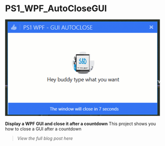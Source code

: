 # PS1_WPF_AutoCloseGUI
![alt text](https://github.com/damienvanrobaeys/PS1_WPF_AutoCloseGUI/blob/master/GIF/guiautoclose.gif)

**Display a WPF GUI and close it after a countdown**
This project shows you how to close a GUI after a countdown

> *View the full blog post here*


